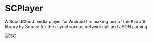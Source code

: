 # SCPlayer
A SoundCloud media player for Android
I'm making use of the Retrofit library by Square for the asynchronous network call and JSON parsing.

![SC](http://i.imgur.com/CYHvAhK.png)
